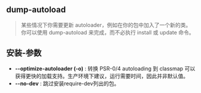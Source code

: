 ## dump-autoload

> 某些情况下你需要更新 autoloader，例如在你的包中加入了一个新的类。你可以使用 dump-autoload 来完成，而不必执行 install 或 update 命令。

## 安装-参数

- __--optimize-autoloader (-o)__ : 转换 PSR-0/4 autoloading 到 classmap 可以获得更快的加载支持。生产环境下建议，运行需要时间，因此并非默认值。
- __--no-dev__ : 跳过安装require-dev列出的包。